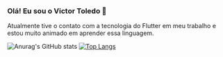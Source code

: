 ### Olá! Eu sou o Victor Toledo 👋

Atualmente tive o contato com a tecnologia do Flutter em meu trabalho e estou muito animado em aprender essa linguagem.
 
![Anurag's GitHub stats](https://github-readme-stats.vercel.app/api?username=VictorToledo36&show_icons=true&theme=radical)
[![Top Langs](https://github-readme-stats.vercel.app/api/top-langs/?username=VictorToledo36&layout=compact&theme=radical)](https://github.com/VictorToledo36/github-readme-stats)







